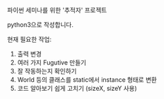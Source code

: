 ﻿파이썬 세미나를 위한 '추적자' 프로젝트

python3으로 작성합니다.


현재 필요한 작업: 

1. 출력 변경
2. 여러 가지 Fugutive 만들기
3. 잘 작동하는지 확인하기
4. World 등의 클래스를 static에서 instance 형태로 변환
5. 코드 알아보기 쉽게 고치기 (sizeX, sizeY 사용)
